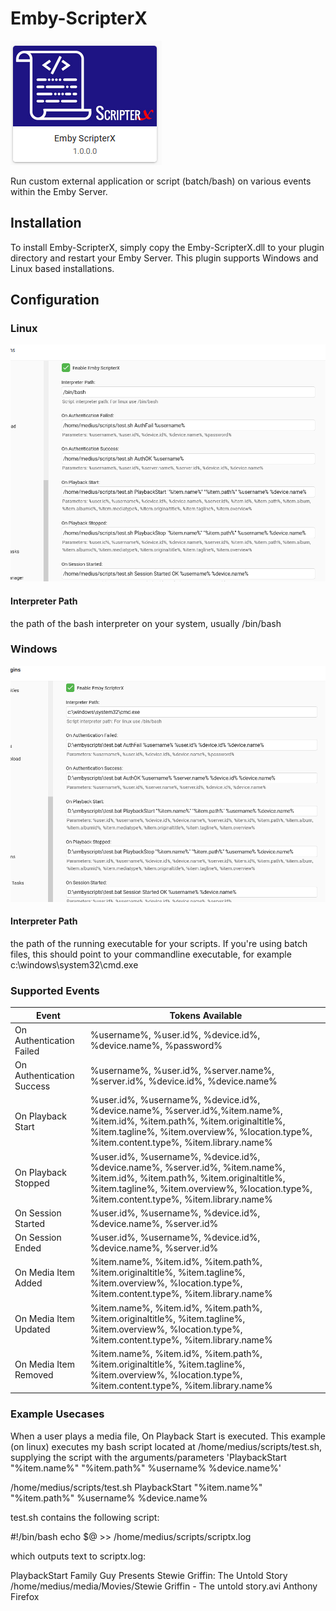 # Emby-ScripterX
![Logo](Emby-ScripterX_LOGO.png)

Run custom external application or script (batch/bash) on various events within the Emby Server.  

## Installation
To install Emby-ScripterX, simply copy the Emby-ScripterX.dll to your plugin directory and restart your Emby Server.   This plugin supports Windows and Linux based installations.

## Configuration

### Linux
![Configuration-Linux](Emby-ScripterX_Config_Linux.png)

#### Interpreter Path
the path of the bash interpreter on your system, usually /bin/bash

### Windows
![Configuration-Windows](Emby-ScripterX_Config_Windows.png)

#### Interpreter Path
the path of the running executable for your scripts.  If you're using batch files, this should point to your commandline executable, for example c:\windows\system32\cmd.exe


### Supported Events

Event | Tokens Available
----- | ----------------
On Authentication Failed | %username%, %user.id%, %device.id%, %device.name%, %password% 
On Authentication Success | %username%, %user.id%, %server.name%, %server.id%, %device.id%, %device.name% 
On Playback Start | %user.id%, %username%, %device.id%, %device.name%, %server.id%,%item.name%, %item.id%, %item.path%, %item.originaltitle%, %item.tagline%, %item.overview%, %location.type%, %item.content.type%, %item.library.name%
On Playback Stopped | %user.id%, %username%, %device.id%, %device.name%, %server.id%, %item.name%, %item.id%, %item.path%, %item.originaltitle%, %item.tagline%, %item.overview%, %location.type%, %item.content.type%, %item.library.name%
On Session Started | %user.id%, %username%, %device.id%, %device.name%, %server.id% 
On Session Ended | %user.id%, %username%, %device.id%, %device.name%, %server.id% 
On Media Item Added | %item.name%, %item.id%, %item.path%, %item.originaltitle%, %item.tagline%, %item.overview%, %location.type%, %item.content.type%, %item.library.name%
On Media Item Updated | %item.name%, %item.id%, %item.path%, %item.originaltitle%, %item.tagline%, %item.overview%, %location.type%, %item.content.type%, %item.library.name%
On Media Item Removed | %item.name%, %item.id%, %item.path%, %item.originaltitle%, %item.tagline%, %item.overview%, %location.type%, %item.content.type%, %item.library.name%

### Example Usecases

When a user plays a media file, On Playback Start is executed.  This example (on linux) executes my bash script located at /home/medius/scripts/test.sh, supplying the script with the arguments/parameters 'PlaybackStart "%item.name%" "%item.path%" %username% %device.name%'

/home/medius/scripts/test.sh PlaybackStart "%item.name%" "%item.path%" %username% %device.name%

test.sh contains the following script:

#!/bin/bash
echo $@ >> /home/medius/scripts/scriptx.log

which outputs text to scriptx.log:

PlaybackStart Family Guy Presents Stewie Griffin: The Untold Story /home/medius/media/Movies/Stewie Griffin - The untold story.avi Anthony Firefox
